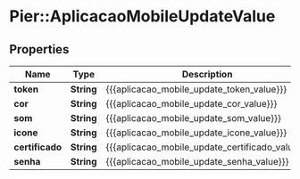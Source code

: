 # Pier::AplicacaoMobileUpdateValue

## Properties
Name | Type | Description | Notes
------------ | ------------- | ------------- | -------------
**token** | **String** | {{{aplicacao_mobile_update_token_value}}} | [optional] 
**cor** | **String** | {{{aplicacao_mobile_update_cor_value}}} | [optional] 
**som** | **String** | {{{aplicacao_mobile_update_som_value}}} | [optional] 
**icone** | **String** | {{{aplicacao_mobile_update_icone_value}}} | [optional] 
**certificado** | **String** | {{{aplicacao_mobile_update_certificado_value}}} | [optional] 
**senha** | **String** | {{{aplicacao_mobile_update_senha_value}}} | [optional] 


